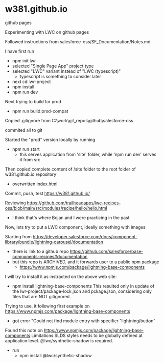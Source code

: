 # w381.github.io
github pages


Experimenting with LWC on github pages

Followed instructions from salesforce-oss/SF_Documentation/Notes.md

I have first run
- npm init lwr
- selected "Single Page App" project type
- selected "LWC" variant instead of "LWC (typescript)"
  - typescript is something to consider later
- next cd lwr-project
- npm install
- npm run dev

Next trying to build for prod

- npm run build:prod-compat

Copied .gitignore from C:\work\git_repos\github\salesforce-oss

commited all to git

Started the "prod" version locally by running
- npm run start
  - this serves application from 'site' folder, while 'npm run dev' serves it from src

Then copied complete content of /site folder to the root folder of w381.github.io repository
- overwritten index.html

Commit, push, test https://w381.github.io/


Reviewing https://github.com/trailheadapps/lwc-recipes-oss/blob/main/src/modules/recipe/hello/hello.html
- I think that's where Bojan and I were practicing in the past


Now, lets try to put a LWC component, ideally something with images

Starting from https://developer.salesforce.com/docs/component-library/bundle/lightning-carousel/documentation
- there is link to a github repo https://github.com/salesforce/base-components-recipes#documentation
- but this repo is ARCHIVED, and it forwards user to a public npm package 
  - https://www.npmjs.com/package/lightning-base-components

I will try to install it as instracted on the above web site:
- npm install lightning-base-components
This resulted only in update of the lwr-project/package-lock.json and pckage.json, considering only files that are NOT gitignored.


Trying to use, it following first example on https://www.npmjs.com/package/lightning-base-components
- got error "Could not find module entry with specifier "lightning/button"

Found this note on https://www.npmjs.com/package/lightning-base-components
Limitations
SLDS styles needs to be globally defined at application level.
@lwc/synthetic-shadow is required.


- run
  -  npm install @lwc/synthetic-shadow

